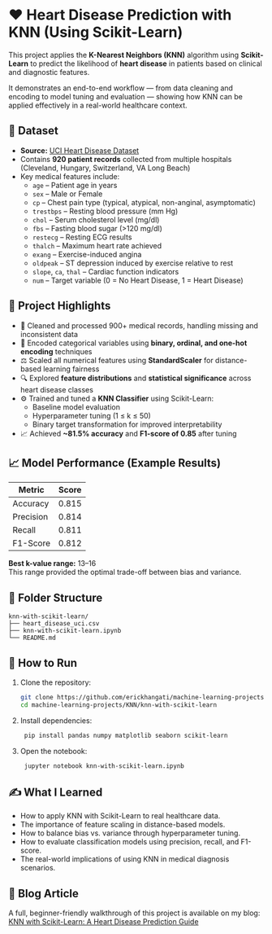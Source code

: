 # ❤️ Heart Disease Prediction with KNN (Using Scikit-Learn)

This project applies the **K-Nearest Neighbors (KNN)** algorithm using **Scikit-Learn** to predict the likelihood of **heart disease** in patients based on clinical and diagnostic features.

It demonstrates an end-to-end workflow — from data cleaning and encoding to model tuning and evaluation — showing how KNN can be applied effectively in a real-world healthcare context.


## 🧾 Dataset

- **Source:** [UCI Heart Disease Dataset](https://www.kaggle.com/datasets/redwankarimsony/heart-disease-data)
- Contains **920 patient records** collected from multiple hospitals (Cleveland, Hungary, Switzerland, VA Long Beach)
- Key medical features include:
  - `age` – Patient age in years  
  - `sex` – Male or Female  
  - `cp` – Chest pain type (typical, atypical, non-anginal, asymptomatic)  
  - `trestbps` – Resting blood pressure (mm Hg)  
  - `chol` – Serum cholesterol level (mg/dl)  
  - `fbs` – Fasting blood sugar (>120 mg/dl)  
  - `restecg` – Resting ECG results  
  - `thalch` – Maximum heart rate achieved  
  - `exang` – Exercise-induced angina  
  - `oldpeak` – ST depression induced by exercise relative to rest  
  - `slope`, `ca`, `thal` – Cardiac function indicators  
  - `num` – Target variable (0 = No Heart Disease, 1 = Heart Disease)


## 🧠 Project Highlights

- 🧹 Cleaned and processed 900+ medical records, handling missing and inconsistent data  
- 🔢 Encoded categorical variables using **binary, ordinal, and one-hot encoding** techniques  
- ⚖️ Scaled all numerical features using **StandardScaler** for distance-based learning fairness  
- 🔍 Explored **feature distributions** and **statistical significance** across heart disease classes  
- ⚙️ Trained and tuned a **KNN Classifier** using Scikit-Learn:
  - Baseline model evaluation  
  - Hyperparameter tuning (1 ≤ k ≤ 50)  
  - Binary target transformation for improved interpretability  
- 📈 Achieved **~81.5% accuracy** and **F1-score of 0.85** after tuning


## 📈 Model Performance (Example Results)

| Metric     | Score |
|-------------|--------|
| Accuracy    | 0.815 |
| Precision   | 0.814 |
| Recall      | 0.811 |
| F1-Score    | 0.812 |

**Best k-value range:** 13–16  
This range provided the optimal trade-off between bias and variance.


## 📂 Folder Structure

```
knn-with-scikit-learn/
├── heart_disease_uci.csv
├── knn-with-scikit-learn.ipynb
└── README.md
```


## 🚀 How to Run

1. Clone the repository:
   ```bash
   git clone https://github.com/erickhangati/machine-learning-projects.git
   cd machine-learning-projects/KNN/knn-with-scikit-learn
   ```
2. Install dependencies:
   ```bash
    pip install pandas numpy matplotlib seaborn scikit-learn
    ```
3. Open the notebook:
   ```bash
    jupyter notebook knn-with-scikit-learn.ipynb
   ``` 


## ✍️ What I Learned

- How to apply KNN with Scikit-Learn to real healthcare data.
- The importance of feature scaling in distance-based models.
- How to balance bias vs. variance through hyperparameter tuning.
- How to evaluate classification models using precision, recall, and F1-score.
- The real-world implications of using KNN in medical diagnosis scenarios.


## 📘 Blog Article

A full, beginner-friendly walkthrough of this project is available on my blog:
[KNN with Scikit-Learn: A Heart Disease Prediction Guide](https://erickhangati.com/knn-with-scikit-learn-heart-disease-prediction/)